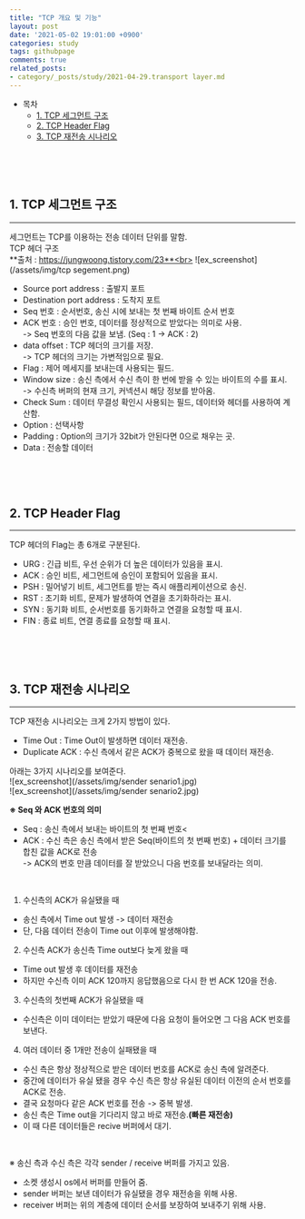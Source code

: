 ```yaml
---
title: "TCP 개요 및 기능"
layout: post
date: '2021-05-02 19:01:00 +0900'
categories: study
tags: githubpage
comments: true
related_posts:
- category/_posts/study/2021-04-29.transport layer.md
---
```


- 목차
    - [1. TCP 세그먼트 구조](#1-tcp-세그먼트-구조)
    - [2. TCP Header Flag](#2-tcp-header-flag)
    - [3. TCP 재전송 시나리오](#3-tcp-재전송-시나리오)
<br>
<br>
<br>

## 1. TCP 세그먼트 구조
---
세그먼트는 TCP를 이용하는 전송 데이터 단위를 말함.<br>
TCP 헤더 구조<br>
**출처 : https://jungwoong.tistory.com/23**<br>
![ex_screenshot](/assets/img/tcp segement.png)<br>

- Source port address : 출발지 포트
- Destination port address : 도착지 포트
- Seq 번호 : 순서번호, 송신 시에 보내는 첫 번째 바이트 순서 번호
- ACK 번호 : 승인 번호, 데이터를 정상적으로 받았다는 의미로 사용.<br>
    -> Seq 번호의 다음 값을 보냄. (Seq : 1 -> ACK : 2)
- data offset : TCP 헤더의 크기를 저장. <br>
    -> TCP 헤더의 크기는 가변적임으로 필요.
- Flag : 제어 메세지를 보내는데 사용되는 필드.
- Window size : 송신 측에서 수신 측이 한 번에 받을 수 있는 바이트의 수를 표시.<br>
    -> 수신측 버퍼의 현재 크기, 커넥션시 해당 정보를 받아옴.
- Check Sum : 데이터 무결성 확인시 사용되는 필드, 데이터와 헤더를 사용하여 계산함.
- Option : 선택사항
- Padding : Option의 크기가 32bit가 안된다면 0으로 채우는 곳.
- Data : 전송할 데이터

<br>
<br>
<br>

## 2. TCP Header Flag
---
TCP 헤더의 Flag는 총 6개로 구분된다. <br>
- URG : 긴급 비트, 우선 순위가 더 높은 데이터가 있음을 표시.
- ACK : 승인 비트, 세그먼트에 승인이 포함되어 있음을 표시.
- PSH : 밀어넣기 비트, 세그먼트를 받는 즉시 애플리케이션으로 송신.
- RST : 초기화 비트, 문제가 발생하여 연결을 초기화하라는 표시.
- SYN : 동기화 비트, 순서번호를 동기화하고 연결을 요청할 때 표시.
- FIN : 종료 비트, 연결 종료를 요청할 때 표시.


<br>
<br>
<br>

## 3. TCP 재전송 시나리오
---
TCP 재전송 시나리오는 크게 2가지 방법이 있다.<br>
- Time Out : Time Out이 발생하면 데이터 재전송.
- Duplicate ACK : 수신 측에서 같은 ACK가 중복으로 왔을 때 데이터 재전송.

아래는 3가지 시나리오를 보여준다.<br>
![ex_screenshot](/assets/img/sender senario1.jpg)<br>
![ex_screenshot](/assets/img/sender senario2.jpg)<br>

**※ Seq 와 ACK 번호의 의미**
 - Seq : 송신 측에서 보내는 바이트의 첫 번째 번호<
 - ACK : 수신 측은 송신 측에서 받은 Seq(바이트의 첫 번째 번호) + 데이터 크기를 합친 값을 ACK로 전송<br>
        -> ACK의 번호 만큼 데이터를 잘 받았으니 다음 번호를 보내달라는 의미.<br>

<br>

1. 수신측의 ACK가 유실됐을 때<br>
- 송신 측에서 Time out 발생 -> 데이터 재전송
- 단, 다음 데이터 전송이 Time out 이후에 발생해야함.

2. 수신측 ACK가 송신측 Time out보다 늦게 왔을 때<br>
- Time out 발생 후 데이터를 재전송
- 하지만 수신측 이미 ACK 120까지 응답했음으로 다시 한 번 ACK 120을 전송.

3. 수신측의 첫번째 ACK가 유실됐을 때<br>
- 수신측은 이미 데이터는 받았기 때문에 다음 요청이 들어오면 그 다음 ACK 번호를 보낸다.

4. 여러 데이터 중 1개만 전송이 실패됐을 때<br>
- 수신 측은 항상 정상적으로 받은 데이터 번호를 ACK로 송신 측에 알려준다.
- 중간에 데이터가 유실 됐을 경우 수신 측은 항상 유실된 데이터 이전의 순서 번호를 ACK로 전송.
- 결국 요청마다 같은 ACK 번호를 전송 -> 중복 발생.
- 송신 측은 Time out을 기다리지 않고 바로 재전송.**(빠른 재전송)**
- 이 때 다른 데이터들은 recive 버퍼에서 대기.

<br>

※ 송신 측과 수신 측은 각각 sender / receive 버퍼를 가지고 있음.<br>
- 소켓 생성시 os에서 버퍼를 만들어 줌.
- sender 버퍼는 보낸 데이터가 유실됐을 경우 재전송을 위해 사용.
- receiver 버퍼는 위의 계층에 데이터 순서를 보장하여 보내주기 위해 사용.
